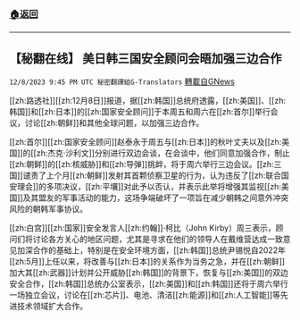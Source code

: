 ###  [:house:返回](README.md)
---


## 【秘翻在线】   美日韩三国安全顾问会晤加强三边合作
`12/8/2023 9:45 PM UTC 秘密翻譯組G-Translators` [轉載自GNews](https://gnews.org/articles/2088055)

         

 [[zh:路透社]][[zh:12月8日]]报道，据[[zh:韩国]]总统府透露，[[zh:美国]]、[[zh:韩国]]和[[zh:日本]]的[[zh:国家安全顾问]]于本周五和周六在[[zh:首尔]]举行会议，讨论[[zh:朝鲜]]和其他全球问题，以加强三边合作。

[[zh:首尔]][[zh:国家安全顾问]]赵泰永于周五与[[zh:日本]]的秋叶丈夫以及[[zh:美国]]的[[zh:杰克·沙利文]]分别进行双边会谈，在会谈中，他们同意加强合作，制止[[zh:朝鲜]]的[[zh:核威胁]]和[[zh:导弹]]挑衅，将于周六举行三边会议。[[zh:三国]]谴责了上个月[[zh:朝鲜]]发射其首颗侦察卫星的行为，认为违反了[[zh:联合国安理会]]的多项决议，[[zh:平壤]]对此予以否认，并表示此举将增强其监视[[zh:美国]]及其盟友的军事活动的能力，这场争端破坏了一项旨在减少朝韩之间意外冲突风险的朝韩军事协议。

[[zh:白宫]][[zh:国家]]安全发言人[[zh:约翰]]·柯比（John Kirby）周三表示，顾问们将讨论各方关心的地区问题，尤其是寻求在他们的领导人在戴维营达成一致意见加深合作的基础上，特别是在安全环境方面，[[zh:韩国]]总统尹锡悦自2022年[[zh:5月]]上任以来，将改善与[[zh:日本]]的关系作为当务之急，并在[[zh:朝鲜]]加大其[[zh:武器]]计划并公开威胁[[zh:韩国]]的背景下，恢复与[[zh:美国]]的双边安全合作，[[zh:韩国]]总统办公室表示，[[zh:美国]]和[[zh:韩国]]还将于周六举行一场独立会议，讨论在[[zh:芯片]]、电池、清洁[[zh:能源]]和[[zh:人工智能]]等先进技术领域扩大合作。
